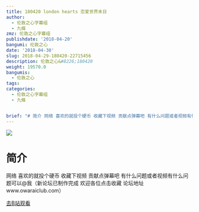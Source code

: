```yaml
---
title: 180420 london hearts 恋爱世界末日
author:
  - 伦敦之心字幕组
  - 九條
zmz: 伦敦之心字幕组
publishdate: '2018-04-20'
bangumi: 伦敦之心
date: '2018-04-30'
slug: 2018-04-29-180420-22715456
description: 伦敦之心&#8226;180420
weight: 19570.0
bangumis:
  - 伦敦之心
tags:
categories:
  - 伦敦之心字幕组
  - 九條


brief: "# 简介 网络 喜欢的就投个硬币 收藏下视频 贡献点弹幕吧 有什么问题或者视频有什么问题可以@我（新论坛已制作完成 欢迎各位点击收藏 论坛地址www.owaraiclub.com）"
---
```

![](https://i.imgur.com/CWLPtoH.jpg)
# 简介  
网络
喜欢的就投个硬币 收藏下视频 贡献点弹幕吧 有什么问题或者视频有什么问题可以@我（新论坛已制作完成 欢迎各位点击收藏 论坛地址www.owaraiclub.com）  

[去B站观看](https://www.bilibili.com/video/av22715456/)
 
